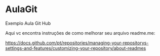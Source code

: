# AulaGit
Exemplo Aula Git Hub

Aqui vc encontra instruções de como melhorar seu arquivo readme.me:

https://docs.github.com/pt/repositories/managing-your-repositorys-settings-and-features/customizing-your-repository/about-readmes
